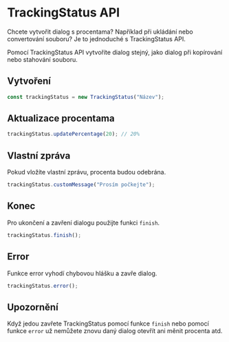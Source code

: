 # TrackingStatus API

Chcete vytvořit dialog s procentama? Například při ukládání nebo convertování souboru? Je to jednoduché s TrackingStatus API.

Pomocí TrackingStatus API vytvoříte dialog stejný, jako dialog při kopírování nebo stahování souboru.

## Vytvoření

```javascript
const trackingStatus = new TrackingStatus("Název");
```

## Aktualizace procentama

```javascript
trackingStatus.updatePercentage(20); // 20%
```

## Vlastní zpráva

Pokud vložíte vlastní zprávu, procenta budou odebrána.

```javascript
trackingStatus.customMessage("Prosím počkejte");
```

## Konec

Pro ukončení a zavření dialogu použijte funkci `finish`.

```javascript
trackingStatus.finish();
```

## Error

Funkce error vyhodí chybovou hlášku a zavře dialog.

```javascript
trackingStatus.error();
```

## Upozornění

Když jedou zavřete TrackingStatus pomocí funkce `finish` nebo pomocí funkce `error` už nemůžete znovu daný dialog otevřít ani měnit procenta atd.

